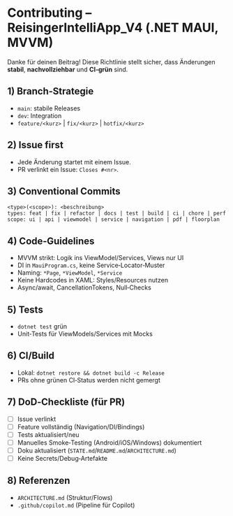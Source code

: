 # Contributing – ReisingerIntelliApp_V4 (.NET MAUI, MVVM)

Danke für deinen Beitrag! Diese Richtlinie stellt sicher, dass Änderungen **stabil**, **nachvollziehbar** und **CI‑grün** sind.

## 1) Branch‑Strategie
- `main`: stabile Releases
- `dev`: Integration
- `feature/<kurz>` | `fix/<kurz>` | `hotfix/<kurz>`

## 2) Issue first
- Jede Änderung startet mit einem Issue.
- PR verlinkt ein Issue: `Closes #<nr>`.

## 3) Conventional Commits
```
<type>(<scope>): <beschreibung>
types: feat | fix | refactor | docs | test | build | ci | chore | perf
scope: ui | api | viewmodel | service | navigation | pdf | floorplan
```

## 4) Code‑Guidelines
- MVVM strikt: Logik ins ViewModel/Services, Views nur UI
- DI in `MauiProgram.cs`, keine Service‑Locator‑Muster
- Naming: `*Page`, `*ViewModel`, `*Service`
- Keine Hardcodes in XAML: Styles/Resources nutzen
- Async/await, CancellationTokens, Null‑Checks

## 5) Tests
- `dotnet test` grün
- Unit‑Tests für ViewModels/Services mit Mocks

## 6) CI/Build
- Lokal: `dotnet restore && dotnet build -c Release`
- PRs ohne grünen CI‑Status werden nicht gemergt

## 7) DoD‑Checkliste (für PR)
- [ ] Issue verlinkt
- [ ] Feature vollständig (Navigation/DI/Bindings)
- [ ] Tests aktualisiert/neu
- [ ] Manuelles Smoke‑Testing (Android/iOS/Windows) dokumentiert
- [ ] Doku aktualisiert (`STATE.md`/`README.md`/`ARCHITECTURE.md`)
- [ ] Keine Secrets/Debug‑Artefakte

## 8) Referenzen
- `ARCHITECTURE.md` (Struktur/Flows)
- `.github/copilot.md` (Pipeline für Copilot)
